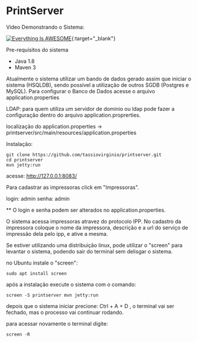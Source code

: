 # PrintServer

Video Demonstrando o Sistema:

[![Everything Is AWESOME](https://img.youtube.com/vi/uZycKj1_ZIU/0.jpg)](https://www.youtube.com/embed/uZycKj1_ZIU?rel=0 "Everything Is AWESOME"){:target="_blank"}

Pre-requisitos do sistema
 - Java 1.8 
 - Maven 3
 
 Atualmente o sistema utilizar um bando de dados gerado assim que iniciar o sistema (HSQLDB), sendo possível a utilização de outros SGDB (Postgres e MySQL). Para configurar o Banco de Dados acesse o arquivo application.properties
 
 LDAP: para quem utiliza um servidor de dominio ou ldap pode fazer a configuração dentro do arquivo application.proprerties.
 
 localização do application.properties -> printserver/src/main/resources/application.properties
 
 Instalação:

 ```shell
 git clone https://github.com/tassiovirginio/printserver.git
 cd printserver
 mvn jetty:run
```
 
 acesse: http://127.0.0.1:8083/
 
 Para cadastrar as impressoras click em "Impressoras".
 
 login: admin
 senha: admin
 
 ** O login e senha podem ser alterados no application.properties.
  
 O sistema acessa impressoras atravez do protocolo IPP. No cadastro da impressora coloque o nome da impressora, descrição e a url do serviço de impressão dela pelo ipp, e ative a mesma.
 
 Se estiver utilizando uma distribuição linux, pode utilizar o "screen" para levantar o sistema, podendo sair do terminal sem delisgar o sistema.
 
 no Ubuntu instale o "screen":
 
```shell
sudo apt install screen
```
 após a instalação execute o sistema com o comando:
 
```shell
screen -S printserver mvn jetty:run
``` 

depois que o sistema iniciar precione: Ctrl + A + D   , o terminal vai ser fechado, mas o processo vai continuar rodando.
 
para acessar novamente o terminal digite:

```shell
screen -R 
```